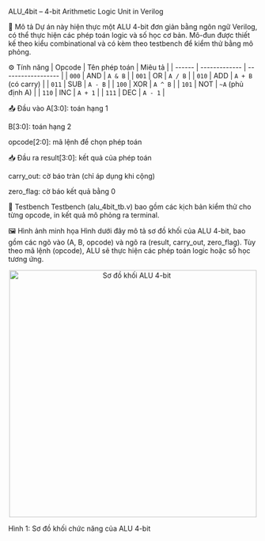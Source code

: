 ALU_4bit – 4-bit Arithmetic Logic Unit in Verilog

🔧 Mô tả
Dự án này hiện thực một ALU 4-bit đơn giản bằng ngôn ngữ Verilog, có thể thực hiện các phép toán logic và số học cơ bản. Mô-đun được thiết kế theo kiểu combinational và có kèm theo testbench để kiểm thử bằng mô phỏng.

⚙️ Tính năng
| Opcode | Tên phép toán | Miêu tả            |
| ------ | ------------- | ------------------ |
| `000`  | AND           | `A & B`            |
| `001`  | OR            | `A / B`            |
| `010`  | ADD           | `A + B` (có carry) |
| `011`  | SUB           | `A - B`            |
| `100`  | XOR           | `A ^ B`            |
| `101`  | NOT           | `~A` (phủ định A)  |
| `110`  | INC           | `A + 1`            |
| `111`  | DEC           | `A - 1`            |


📤 Đầu vào
A[3:0]: toán hạng 1

B[3:0]: toán hạng 2

opcode[2:0]: mã lệnh để chọn phép toán

📥 Đầu ra
result[3:0]: kết quả của phép toán

carry_out: cờ báo tràn (chỉ áp dụng khi cộng)

zero_flag: cờ báo kết quả bằng 0

🧪 Testbench
Testbench (alu_4bit_tb.v) bao gồm các kịch bản kiểm thử cho từng opcode, in kết quả mô phỏng ra terminal.

🖼️ Hình ảnh minh họa
Hình dưới đây mô tả sơ đồ khối của ALU 4-bit, bao gồm các ngõ vào (A, B, opcode) và ngõ ra (result, carry_out, zero_flag). Tùy theo mã lệnh (opcode), ALU sẽ thực hiện các phép toán logic hoặc số học tương ứng.

<p align="center"> <img src="images/alu_block_diagram.png" alt="Sơ đồ khối ALU 4-bit" width="500"/> </p>
Hình 1: Sơ đồ khối chức năng của ALU 4-bit
